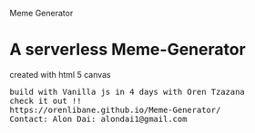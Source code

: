 
Meme Generator 

<h1> A serverless Meme-Generator </h1>
<p>created with html 5 canvas </p>
<pre>build with Vanilla js in 4 days with Oren Tzazana
check it out !!
https://orenlibane.github.io/Meme-Generator/
<span>Contact: Alon Dai: alondai1@gmail.com</span>
</pre>

